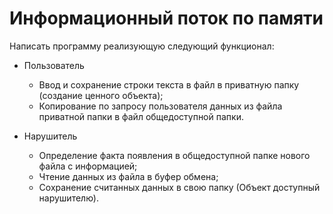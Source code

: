 # Информационный поток по памяти

Написать программу реализующую следующий функционал:

- Пользователь
  - Ввод и сохранение строки текста в файл в приватную папку (создание ценного объекта);
  - Копирование по запросу пользователя данных из файла приватной папки в файл общедоступной папки.

- Нарушитель
  - Определение факта появления в общедоступной папке нового файла с информацией;  
  - Чтение данных из файла в буфер обмена;  
  - Сохранение считанных данных в свою папку (Объект доступный нарушителю).

